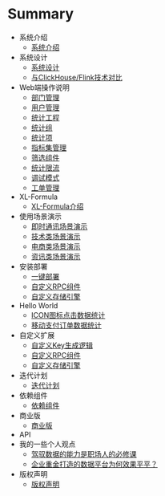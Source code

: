 # Summary
*  系统介绍
    * [系统介绍](README.md)
*  系统设计
    * [系统设计](architecture/01.md)
    * [与ClickHouse/Flink技术对比](architecture/02.md)
*  Web端操作说明
    * [部门管理](Web端操作说明/部门管理.md)
    * [用户管理](Web端操作说明/用户管理.md)
    * [统计工程](Web端操作说明/统计工程.md)
    * [统计组](Web端操作说明/统计组管理.md)
    * [统计项](Web端操作说明/统计项管理.md)
    * [指标集管理](Web端操作说明/指标集管理.md)    
    * [筛选组件](Web端操作说明/筛选组件.md)
    * [统计限流](Web端操作说明/统计限流.md)
    * [调试模式](Web端操作说明/调试模式.md)
    * [工单管理](Web端操作说明/工单管理.md)
*  XL-Formula
    * [XL-Formula介绍](XL-Formula/01.md)
*  使用场景演示
    * [即时通讯场景演示](scene/01.md)
    * [技术类场景演示](scene/02.md)
    * [电商类场景演示](scene/03.md)
    * [资讯类场景演示](scene/04.md)
*  安装部署
    * [一键部署](deploy/01.md)
    * [自定义RPC组件](deploy/02.md)
    * [自定义存储引擎](deploy/03.md)
*  Hello World
    * [ICON图标点击数据统计](HelloWorld/01.md)
    * [移动支付订单数据统计](HelloWorld/02.md)
*  自定义扩展
    * [自定义Key生成逻辑](extend/01.md)
    * [自定义RPC组件](extend/02.md)
    * [自定义存储引擎](extend/03.md)
*  迭代计划
    * [迭代计划](迭代计划/迭代计划.md)  
*  依赖组件
    * [依赖组件](依赖组件/依赖组件.md)
*  商业版
   * [商业版](商业版/商业版.md)
*  API 
*  我的一些个人观点
   * [驾驭数据的能力是职场人的必修课](opinion/01.md)   
   * [企业重金打造的数据平台为何效果平平？](opinion/02.md)
*  版权声明
    * [版权声明](copyright/01.md)